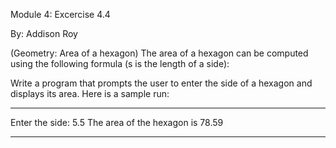
Module 4: Excercise 4.4 

By: Addison Roy 

(Geometry: Area of a hexagon) The area of a hexagon can be computed using the following formula (s is the length of a side):

Write a program that prompts the user to enter the side of a hexagon and displays its area. Here is a sample run:
************************************
Enter the side: 5.5
The area of the hexagon is 78.59

************************************